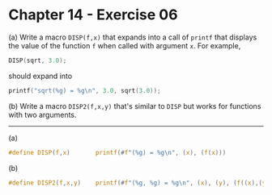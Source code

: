 # Chapter 14 - Exercise 06

(a) Write a macro `DISP(f,x)` that expands into a call of `printf` that displays
the value of the function `f` when called with argument `x`.  For example,

```C
DISP(sqrt, 3.0);
```

should expand into

```C
printf("sqrt(%g) = %g\n", 3.0, sqrt(3.0));
```

(b) Write a macro `DISP2(f,x,y)` that's similar to `DISP` but works for
functions with two arguments. 


---

(a)
```C
#define DISP(f,x)       printf(#f"(%g) = %g\n", (x), (f(x)))
```

(b)
```C
#define DISP2(f,x,y)    printf(#f"(%g, %g) = %g\n", (x), (y), (f((x),(y)))) 
```
